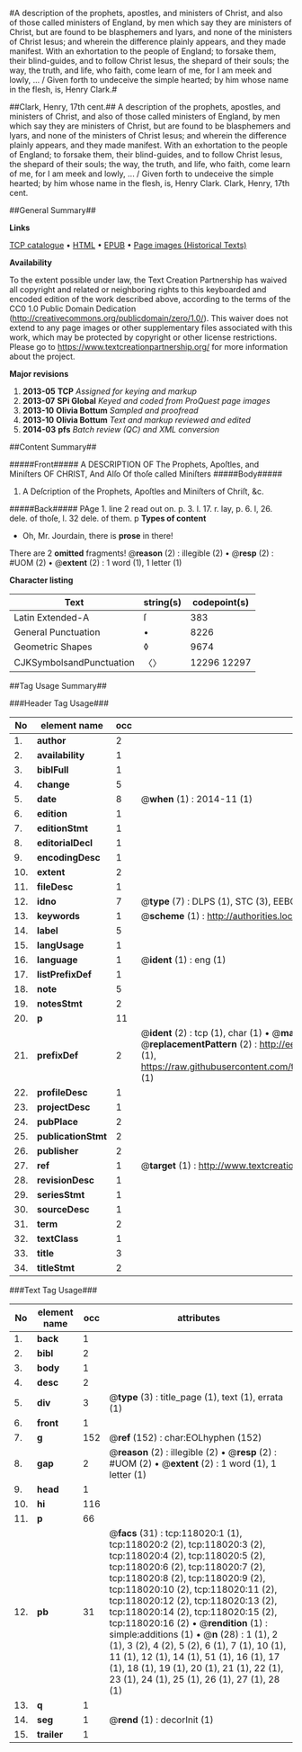 #A description of the prophets, apostles, and ministers of Christ, and also of those called ministers of England, by men which say they are ministers of Christ, but are found to be blasphemers and lyars, and none of the ministers of Christ Iesus; and wherein the difference plainly appears, and they made manifest. With an exhortation to the people of England; to forsake them, their blind-guides, and to follow Christ Iesus, the shepard of their souls; the way, the truth, and life, who faith, come learn of me, for I am meek and lowly, ... / Given forth to undeceive the simple hearted; by him whose name in the flesh, is, Henry Clark.#

##Clark, Henry, 17th cent.##
A description of the prophets, apostles, and ministers of Christ, and also of those called ministers of England, by men which say they are ministers of Christ, but are found to be blasphemers and lyars, and none of the ministers of Christ Iesus; and wherein the difference plainly appears, and they made manifest. With an exhortation to the people of England; to forsake them, their blind-guides, and to follow Christ Iesus, the shepard of their souls; the way, the truth, and life, who faith, come learn of me, for I am meek and lowly, ... / Given forth to undeceive the simple hearted; by him whose name in the flesh, is, Henry Clark.
Clark, Henry, 17th cent.

##General Summary##

**Links**

[TCP catalogue](http://www.ota.ox.ac.uk/tcp/)  • 
[HTML](http://tei.it.ox.ac.uk/tcp/Texts-HTML/free/A79/A79861.html)  • 
[EPUB](http://tei.it.ox.ac.uk/tcp/Texts-EPUB/free/A79/A79861.epub) • 
[Page images (Historical Texts)](https://historicaltexts.jisc.ac.uk/eebo-99865769e)

**Availability**

To the extent possible under law, the Text Creation Partnership has waived all copyright and related or neighboring rights to this keyboarded and encoded edition of the work described above, according to the terms of the CC0 1.0 Public Domain Dedication (http://creativecommons.org/publicdomain/zero/1.0/). This waiver does not extend to any page images or other supplementary files associated with this work, which may be protected by copyright or other license restrictions. Please go to https://www.textcreationpartnership.org/ for more information about the project.

**Major revisions**

1. __2013-05__ __TCP__ *Assigned for keying and markup*
1. __2013-07__ __SPi Global__ *Keyed and coded from ProQuest page images*
1. __2013-10__ __Olivia Bottum__ *Sampled and proofread*
1. __2013-10__ __Olivia Bottum__ *Text and markup reviewed and edited*
1. __2014-03__ __pfs__ *Batch review (QC) and XML conversion*

##Content Summary##

#####Front#####
A DESCRIPTION OF The Prophets, Apoſtles, and Miniſters OF CHRIST, And Alſo Of thoſe called Miniſters
#####Body#####

1. A Deſcription of the Prophets, Apoſtles and Miniſters of Chriſt, &c.

#####Back#####
PAge 1. line 2 read out on. p. 3. l. 17. r. lay, p. 6. l, 26. dele. of thoſe, l. 32 dele. of them. p
**Types of content**

  * Oh, Mr. Jourdain, there is **prose** in there!

There are 2 **omitted** fragments! 
 @__reason__ (2) : illegible (2)  •  @__resp__ (2) : #UOM (2)  •  @__extent__ (2) : 1 word (1), 1 letter (1)

**Character listing**


|Text|string(s)|codepoint(s)|
|---|---|---|
|Latin Extended-A|ſ|383|
|General Punctuation|•|8226|
|Geometric Shapes|◊|9674|
|CJKSymbolsandPunctuation|〈〉|12296 12297|

##Tag Usage Summary##

###Header Tag Usage###

|No|element name|occ|attributes|
|---|---|---|---|
|1.|__author__|2||
|2.|__availability__|1||
|3.|__biblFull__|1||
|4.|__change__|5||
|5.|__date__|8| @__when__ (1) : 2014-11 (1)|
|6.|__edition__|1||
|7.|__editionStmt__|1||
|8.|__editorialDecl__|1||
|9.|__encodingDesc__|1||
|10.|__extent__|2||
|11.|__fileDesc__|1||
|12.|__idno__|7| @__type__ (7) : DLPS (1), STC (3), EEBO-CITATION (1), PROQUEST (1), VID (1)|
|13.|__keywords__|1| @__scheme__ (1) : http://authorities.loc.gov/ (1)|
|14.|__label__|5||
|15.|__langUsage__|1||
|16.|__language__|1| @__ident__ (1) : eng (1)|
|17.|__listPrefixDef__|1||
|18.|__note__|5||
|19.|__notesStmt__|2||
|20.|__p__|11||
|21.|__prefixDef__|2| @__ident__ (2) : tcp (1), char (1)  •  @__matchPattern__ (2) : ([0-9\-]+):([0-9IVX]+) (1), (.+) (1)  •  @__replacementPattern__ (2) : http://eebo.chadwyck.com/downloadtiff?vid=$1&page=$2 (1), https://raw.githubusercontent.com/textcreationpartnership/Texts/master/tcpchars.xml#$1 (1)|
|22.|__profileDesc__|1||
|23.|__projectDesc__|1||
|24.|__pubPlace__|2||
|25.|__publicationStmt__|2||
|26.|__publisher__|2||
|27.|__ref__|1| @__target__ (1) : http://www.textcreationpartnership.org/docs/. (1)|
|28.|__revisionDesc__|1||
|29.|__seriesStmt__|1||
|30.|__sourceDesc__|1||
|31.|__term__|2||
|32.|__textClass__|1||
|33.|__title__|3||
|34.|__titleStmt__|2||


###Text Tag Usage###

|No|element name|occ|attributes|
|---|---|---|---|
|1.|__back__|1||
|2.|__bibl__|2||
|3.|__body__|1||
|4.|__desc__|2||
|5.|__div__|3| @__type__ (3) : title_page (1), text (1), errata (1)|
|6.|__front__|1||
|7.|__g__|152| @__ref__ (152) : char:EOLhyphen (152)|
|8.|__gap__|2| @__reason__ (2) : illegible (2)  •  @__resp__ (2) : #UOM (2)  •  @__extent__ (2) : 1 word (1), 1 letter (1)|
|9.|__head__|1||
|10.|__hi__|116||
|11.|__p__|66||
|12.|__pb__|31| @__facs__ (31) : tcp:118020:1 (1), tcp:118020:2 (2), tcp:118020:3 (2), tcp:118020:4 (2), tcp:118020:5 (2), tcp:118020:6 (2), tcp:118020:7 (2), tcp:118020:8 (2), tcp:118020:9 (2), tcp:118020:10 (2), tcp:118020:11 (2), tcp:118020:12 (2), tcp:118020:13 (2), tcp:118020:14 (2), tcp:118020:15 (2), tcp:118020:16 (2)  •  @__rendition__ (1) : simple:additions (1)  •  @__n__ (28) : 1 (1), 2 (1), 3 (2), 4 (2), 5 (2), 6 (1), 7 (1), 10 (1), 11 (1), 12 (1), 14 (1), 51 (1), 16 (1), 17 (1), 18 (1), 19 (1), 20 (1), 21 (1), 22 (1), 23 (1), 24 (1), 25 (1), 26 (1), 27 (1), 28 (1)|
|13.|__q__|1||
|14.|__seg__|1| @__rend__ (1) : decorInit (1)|
|15.|__trailer__|1||
